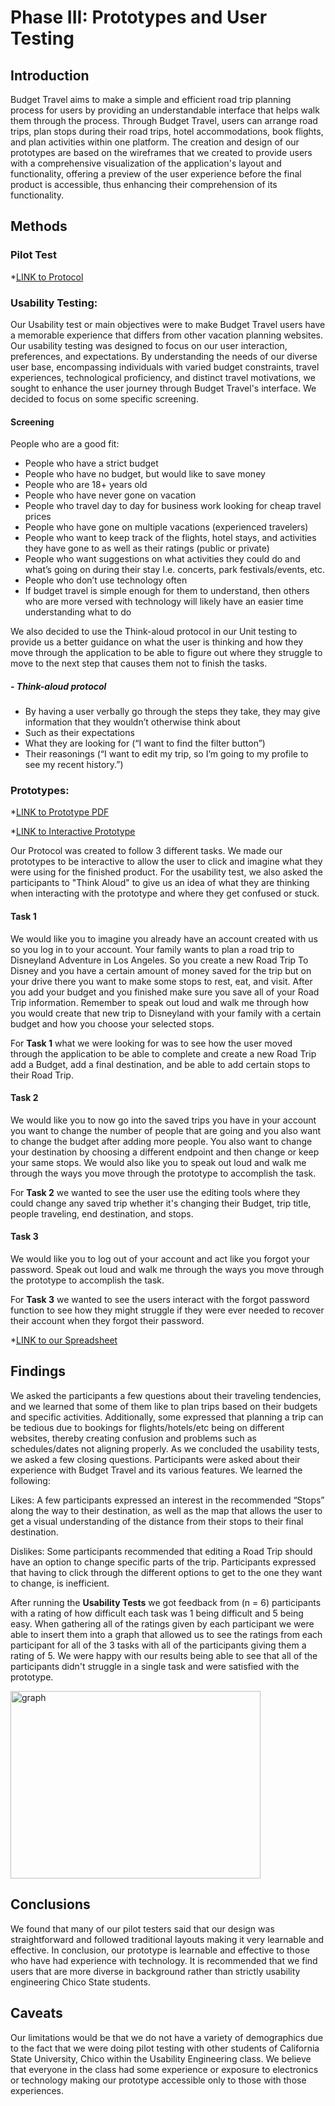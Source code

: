 # Phase III: Prototypes and User Testing

## Introduction

Budget Travel aims to make a simple and efficient road trip planning process for users by providing an understandable interface that helps walk them through the process. Through Budget Travel, users can  arrange road trips, plan stops during their road trips, hotel accommodations, book flights, and plan activities within one platform. The creation and design of our prototypes are based on the wireframes that we created to provide users with a comprehensive visualization of the application's layout and functionality, offering a preview of the user experience before the final product is accessible, thus enhancing their comprehension of its functionality. 

## Methods

### Pilot Test

*[LINK to Protocol](../Protocol/BudgetTravelx17FinalProtocol.pdf)

### Usability Testing:

Our Usability test or main objectives were to make Budget Travel users have a memorable experience that differs from other vacation planning websites. Our usability testing was designed to focus on our user interaction, preferences, and expectations. By understanding the needs of our diverse user base, encompassing individuals with varied budget constraints, travel experiences, technological proficiency, and distinct travel motivations, we sought to enhance the user journey through Budget Travel's interface. We decided to focus on some specific screening.

#### Screening
People who are a good fit:

* People who have a strict budget
* People who have no budget, but would like to save money
* People who are 18+ years old
* People who have never gone on vacation 
* People who travel day to day for business work looking for cheap travel prices
* People who have gone on multiple vacations (experienced travelers)
* People who want to keep track of the flights, hotel stays, and activities they have gone to as well as their ratings (public or private)
* People who want suggestions on what activities they could do and what’s going on during their stay I.e. concerts, park festivals/events, etc.
* People who don’t use technology often
* If budget travel is simple enough for them to understand, then others who are more versed with technology will likely have an easier time understanding what to do

We also decided to use the Think-aloud protocol in our Unit testing to provide us a better guidance on what the user is thinking and how they move through the application to be able to figure out where they struggle to move to the next step that causes them not to finish the tasks. 

##### - Think-aloud protocol
* By having a user verbally go through the steps they take, they may give information that they wouldn’t otherwise think about
* Such as their expectations
* What they are looking for (“I want to find the filter button”)
* Their reasonings (“I want to edit my trip, so I’m going to my profile to see my recent history.”)


### Prototypes:

*[LINK to Prototype PDF](../Prototype/BudgetTravelPrototype.pdf)

*[LINK to Interactive Prototype](https://xd.adobe.com/view/912662bb-de32-45a1-afa1-6435e6fdd1eb-c475/?fullscreen&hints=off)

Our Protocol was created to follow 3 different tasks. We made our prototypes to be interactive to allow the user to click and imagine what they were using for the finished product. For the usability test, we also asked the participants to "Think Aloud" to give us an idea of what they are thinking when interacting with the prototype and where they get confused or stuck.

#### Task 1
We would like you to imagine you already have an account created with us so you log in to your account. Your family wants to plan a road trip to Disneyland Adventure in Los Angeles. So you create a new Road Trip To Disney and you have a certain amount of money saved for the trip but on your drive there you want to make some stops to rest, eat, and visit. After you add your budget and you finished make sure you save all of your Road Trip information. Remember to speak out loud and walk me through how you would create that new trip to Disneyland with your family with a certain budget and how you choose your selected stops.

For **Task 1** what we were looking for was to see how the user moved through the application to be able to complete and create a new Road Trip add a Budget, add a final destination, and be able to add certain stops to their Road Trip.

#### Task 2
We would like you to now go into the saved trips you have in your account you want to change the number of people that are going and you also want to change the budget after adding more people. You also want to change your destination by choosing a different endpoint and then change or keep your same stops. We would also like you to speak out loud and walk me through the ways you move through the prototype to accomplish the task.

For **Task 2** we wanted to see the user use the editing tools where they could change any saved trip whether it's changing their Budget, trip title, people traveling, end destination, and stops.

#### Task 3
We would like you to log out of your account and act like you forgot your password. Speak out loud and walk me through the ways you move through the prototype to accomplish the task.

For **Task 3** we wanted to see the users interact with the forgot password function to see how they might struggle if they were ever needed to recover their account when they forgot their password.

*[LINK to our Spreadsheet](https://docs.google.com/spreadsheets/d/1QYqLmSUBRmI_H3b12fXRkaMhqszQXaem5O1Rmha35hU/edit?usp=sharing)

## Findings

We asked the participants a few questions about their traveling tendencies, and we learned that some of them like to plan trips based on their budgets and specific activities. Additionally, some expressed that planning a trip can be tedious due to bookings for flights/hotels/etc being on different websites, thereby creating confusion and problems such as schedules/dates not aligning properly. 
As we concluded the usability tests, we asked a few closing questions. Participants were asked about their experience with Budget Travel and its various features. We learned the following:

Likes:
A few participants expressed an interest in the recommended “Stops” along the way to their destination, as well as the map that allows the user to get a visual understanding of the distance from their stops to their final destination.

Dislikes:
Some participants recommended that editing a Road Trip should have an option to change specific parts of the trip. Participants expressed that having to click through the different options to get to the one they want to change, is inefficient.

After running the **Usability Tests** we got feedback from (n = 6) participants with a rating of how difficult each task was 1 being difficult and 5 being easy. When gathering all of the ratings given by each participant we were able to insert them into a graph that allowed us to see the ratings from each participant for all of the 3 tasks with all of the participants giving them a rating of 5. We were happy with our results being able to see that all of the participants didn't struggle in a single task and were satisfied with the prototype.  

<img src="https://github.com/ChicoState/UX-BudgetTravel/assets/111912181/c0bdebf2-d849-49cf-aff2-80f66be94c17" alt="graph" width="400" height="300">



## Conclusions

We found that many of our pilot testers said that our design was straightforward and followed traditional layouts making it very learnable and effective. In conclusion, our prototype is learnable and effective to those who have had experience with technology. It is recommended that we find users that are more diverse in background  rather than strictly usability engineering Chico State students.

## Caveats

Our limitations would be that we do not have a variety of demographics due to the fact that we were doing pilot testing with other students of California State University, Chico within the Usability Engineering class. We believe that everyone in the class had some experience or exposure to electronics or technology making our prototype accessible only to those with those experiences.
